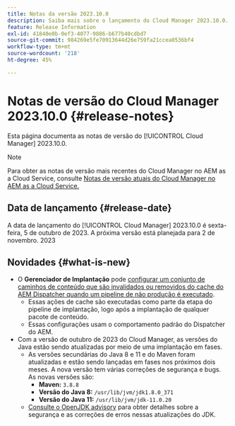 ```yaml
---
title: Notas da versão 2023.10.0
description: Saiba mais sobre o lançamento do Cloud Manager 2023.10.0.
feature: Release Information
exl-id: 41840e0b-0ef3-4077-9886-b677b40cdbd7
source-git-commit: 984269e5fe70913644d26e759fa21ccea0536bf4
workflow-type: tm+mt
source-wordcount: '218'
ht-degree: 45%

---
```


# Notas de versão do Cloud Manager 2023.10.0 {#release-notes}

Esta página documenta as notas de versão do [!UICONTROL Cloud Manager] 2023.10.0.

>[!NOTE]
>
>Para obter as notas de versão mais recentes do Cloud Manager no AEM as a Cloud Service, consulte [Notas de versão atuais do Cloud Manager no AEM as a Cloud Service.](https://experienceleague.adobe.com/pt-br/docs/experience-manager-cloud-service/content/release-notes/cloud-manager/current)

## Data de lançamento {#release-date}

A data de lançamento do [!UICONTROL Cloud Manager] 2023.10.0 é sexta-feira, 5 de outubro de 2023. A próxima versão está planejada para 2 de novembro. 2023

## Novidades {#what-is-new}

* O **Gerenciador de Implantação** pode [configurar um conjunto de caminhos de conteúdo que são invalidados ou removidos do cache do AEM Dispatcher quando um pipeline de não produção é executado](/help/using/non-production-pipelines.md).
   * Essas ações de cache são executadas como parte da etapa do pipeline de implantação, logo após a implantação de qualquer pacote de conteúdo.
   * Essas configurações usam o comportamento padrão do Dispatcher do AEM.
* Com a versão de outubro de 2023 do Cloud Manager, as versões do Java estão sendo atualizadas por meio de uma implantação em fases.
   * As versões secundárias do Java 8 e 11 e do Maven foram atualizadas e estão sendo lançadas em fases nos próximos dois meses. A nova versão tem várias correções de segurança e bugs. As novas versões são:
      * **Maven:** `3.8.8`
      * **Versão do Java 8:** `/usr/lib/jvm/jdk1.8.0_371`
      * **Versão do Java 11:** `/usr/lib/jvm/jdk-11.0.20`
   * [Consulte o OpenJDK advisory](https://openjdk.org/groups/vulnerability/advisories/) para obter detalhes sobre a segurança e as correções de erros nessas atualizações do JDK.
